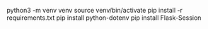 python3 -m venv venv
source venv/bin/activate
pip install -r requirements.txt
pip install python-dotenv
pip install Flask-Session



